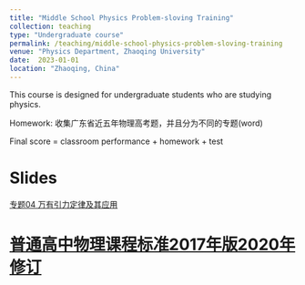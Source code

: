 ```yaml
---
title: "Middle School Physics Problem-sloving Training"
collection: teaching
type: "Undergraduate course"
permalink: /teaching/middle-school-physics-problem-sloving-training
venue: "Physics Department, Zhaoqing University"
date:  2023-01-01 
location: "Zhaoqing, China"
---
```


This course is designed for undergraduate students who are studying physics.

Homework: 收集广东省近五年物理高考题，并且分为不同的专题(word)

Final score = classroom performance + homework + test

Slides
====

[专题04 万有引力定律及其应用](https://shuailiu1990.github.io/files/第04讲万有引力定律及其应用.pdf)

[普通高中物理课程标准2017年版2020年修订](https://shuailiu1990.github.io/files/普通高中物理课程标准2017年版2020年修订.pdf)
====
